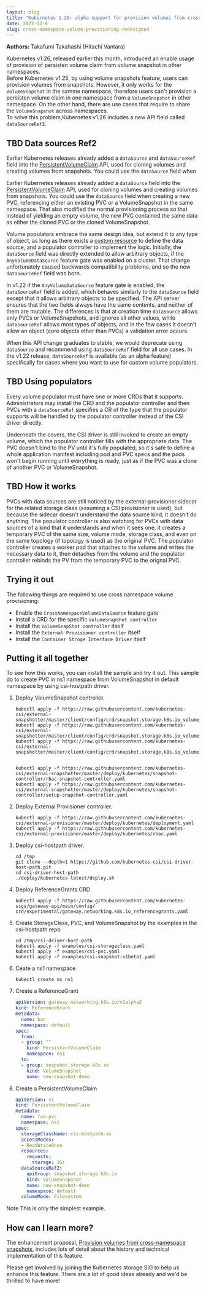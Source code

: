 ```yaml
---
layout: blog
title: "Kubernetes 1.26: alpha support for provision volumes from cross-namespace snapshots"
date: 2022-12-9
slug: cross-namespace-volume-provisioning-redesigned
---
```


**Authors:**
Takafumi Takahashi (Hitachi Vantara)

Kubernetes v1.26, released earlier this month, introduced an enable usage of provision of persisten volume claim from volume snapshot in other namespaces.  
Before Kubernetes v1.25, by using volume snapshots feature, users can provision volumes from snapshots. However, it only works for the `VolumeSnapshot` in the samme namespace, therefore users can't provision a persisten volume claim in one namespace from a `VolumeSnapshot` in other namespace. On the other hand, there are use cases that require to share the `VolumeSnapshot` across namespaces.  
 To solve this problem,Kubernetes v1.26 includes a new API field called `dataSourceRef2`.

## TBD Data sources Ref2

Earlier Kubernetes releases already added a `dataSource` and `dataSourceRef` field into the
[PersistentVolumeClaim](/docs/concepts/storage/persistent-volumes/#persistentvolumeclaims) API,
used for cloning volumes and creating volumes from snapshots. You could use the `dataSource` field when

Earlier Kubernetes releases already added a `dataSource` field into the
[PersistentVolumeClaim](/docs/concepts/storage/persistent-volumes/#persistentvolumeclaims) API,
used for cloning volumes and creating volumes from snapshots. You could use the `dataSource` field when
creating a new PVC, referencing either an existing PVC or a VolumeSnapshot in the same namespace.
That also modified the normal provisioning process so that instead of yielding an empty volume, the
new PVC contained the same data as either the cloned PVC or the cloned VolumeSnapshot.

Volume populators embrace the same design idea, but extend it to any type of object, as long
as there exists a [custom resource](/docs/concepts/extend-kubernetes/api-extension/custom-resources/)
to define the data source, and a populator controller to implement the logic. Initially,
the `dataSource` field was directly extended to allow arbitrary objects, if the `AnyVolumeDataSource`
feature gate was enabled on a cluster. That change unfortunately caused backwards compatibility
problems, and so the new `dataSourceRef` field was born.

In v1.22 if the `AnyVolumeDataSource` feature gate is enabled, the `dataSourceRef` field is
added, which behaves similarly to the `dataSource` field except that it allows arbitrary
objects to be specified. The API server ensures that the two fields always have the same
contents, and neither of them are mutable. The differences is that at creation time
`dataSource` allows only PVCs or VolumeSnapshots, and ignores all other values, while
`dataSourceRef` allows most types of objects, and in the few cases it doesn't allow an
object (core objects other than PVCs) a validation error occurs.

When this API change graduates to stable, we would deprecate using `dataSource` and recommend
using `dataSourceRef` field for all use cases.
In the v1.22 release, `dataSourceRef` is available (as an alpha feature) specifically for cases
where you want to use for custom volume populators.

## TBD Using populators

Every volume populator must have one or more CRDs that it supports. Administrators may
install the CRD and the populator controller and then PVCs with a `dataSourceRef` specifies
a CR of the type that the populator supports will be handled by the populator controller
instead of the CSI driver directly.

Underneath the covers, the CSI driver is still invoked to create an empty volume, which
the populator controller fills with the appropriate data. The PVC doesn't bind to the PV
until it's fully populated, so it's safe to define a whole application manifest including
pod and PVC specs and the pods won't begin running until everything is ready, just as if
the PVC was a clone of another PVC or VolumeSnapshot.

## TBD How it works

PVCs with data sources are still noticed by the external-provisioner sidecar for the
related storage class (assuming a CSI provisioner is used), but because the sidecar
doesn't understand the data source kind, it doesn't do anything. The populator controller
is also watching for PVCs with data sources of a kind that it understands and when it
sees one, it creates a temporary PVC of the same size, volume mode, storage class,
and even on the same topology (if topology is used) as the original PVC. The populator
controller creates a worker pod that attaches to the volume and writes the necessary
data to it, then detaches from the volume and the populator controller rebinds the PV
from the temporary PVC to the orignal PVC.

## Trying it out

The following things are required to use cross namespace volume provisioning:

* Enable the `CrossNamespaceVolumeDataSource` feature gate
* Install a CRD for the specific `VolumeSnapShot controller`
* Install the `VolumeSnapShot controller` itself
* Install the `External Provisioner controller` itself
* Install the `Container Stroge Interface Driver` itself

## Putting it all together

To see how this works, you can install the sample and try it out.
This sample do to create PVC in ns1 namespace from VolumeSnapshot in default namespace by using csi-hostpath driver.

1. Deploy VolumeSnapshot controller.

   ```terminal
   kubectl apply -f https://raw.githubusercontent.com/kubernetes-csi/external-snapshotter/master/client/config/crd/snapshot.storage.k8s.io_volumesnapshotclasses.yaml
   kubectl apply -f https://raw.githubusercontent.com/kubernetes-csi/external-snapshotter/master/client/config/crd/snapshot.storage.k8s.io_volumesnapshotcontents.yaml
   kubectl apply -f https://raw.githubusercontent.com/kubernetes-csi/external-snapshotter/master/client/config/crd/snapshot.storage.k8s.io_volumesnapshots.yaml


   kubectl apply -f https://raw.githubusercontent.com/kubernetes-csi/external-snapshotter/master/deploy/kubernetes/snapshot-controller/rbac-snapshot-controller.yaml
   kubectl apply -f https://raw.githubusercontent.com/kubernetes-csi/external-snapshotter/master/deploy/kubernetes/snapshot-controller/setup-snapshot-controller.yaml
   ```

2. Deploy External Provisioner controller.

   ```terminal
   kubectl apply -f https://raw.githubusercontent.com/kubernetes-csi/external-provisioner/master/deploy/kubernetes/deployment.yaml 
   kubectl apply -f https://raw.githubusercontent.com/kubernetes-csi/external-provisioner/master/deploy/kubernetes/rbac.yaml
   ```

3. Deploy csi-hostpath driver.

   ```terminal
   cd /tmp
   git clone --depth=1 https://github.com/kubernetes-csi/csi-driver-host-path.git
   cd csi-driver-host-path
   ./deploy/kubernetes-latest/deploy.sh
   ```

4. Deploy ReferenceGrants CRD
  
   ```terminal
   kubectl apply -f https://raw.githubusercontent.com/kubernetes-sigs/gateway-api/main/config/ crd/experimental/gateway.networking.k8s.io_referencegrants.yaml
   ```

5. Create StorageClass, PVC, and VolumeSnapshot by the examples in the csi-hostpath repo

    ```terminal
    cd /tmp/csi-driver-host-path
    kubectl apply -f examples/csi-storageclass.yaml
    kubectl apply -f examples/csi-pvc.yaml
    kubectl apply -f examples/csi-snapshot-v1beta1.yaml
    ```

6. Ceate a ns1 namespace

    ```terminal
    kubectl create ns ns1
    ```

7. Create a ReferenceGrant

   ```yaml
   apiVersion: gateway.networking.k8s.io/v1alpha2
   kind: ReferenceGrant
   metadata:
     name: bar
     namespace: default
   spec:
     from:
     - group: ""
       kind: PersistentVolumeClaim
       namespace: ns1
     to:
     - group: snapshot.storage.k8s.io
       kind: VolumeSnapshot
       name: new-snapshot-demo
   ```

8. Create a PersistentVolumeClaim

   ```yaml
   apiVersion: v1
   kind: PersistentVolumeClaim
   metadata:
     name: foo-pvc
     namespace: ns1
   spec:
     storageClassName: csi-hostpath-sc
     accessModes:
     - ReadWriteOnce
     resources:
       requests:
         storage: 1Gi
     dataSourceRef2:
       apiGroup: snapshot.storage.k8s.io
       kind: VolumeSnapshot
       name: new-snapshot-demo
       namespace: default
     volumeMode: Filesystem
   ```

Note This is only the simplest example.

## How can I learn more?

The enhancement proposal,
[Provision volumes from cross-namespace snapshots](https://github.com/kubernetes/enhancements/tree/master/keps/sig-storage/3294-provision-volumes-from-cross-namespace-snapshots), includes lots of detail about the history and technical implementation of this feature.

Please get involved by joining the Kubernetes storage SIG to help us enhance this
feature. There are a lot of good ideas already and we'd be thrilled to have more!
